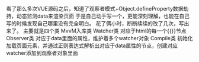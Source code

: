 看了那么多次VUE源码之后，知道了观察者模式+Object.defineProperty数据劫持，动态监测data来渲染页面
于是自己动手写一个，更能深刻理解，也能在自己写的时候发现自己哪里没有完全明白。
花了俩小时，断断续续的改了几次，写出来了。
主要就是四个类
MvvM入库类
Watcher类 对应于html的每一个{{}}节点
Observer类 对应于data里面的属性，维护着多个watcher对象
Compile类 初始化加载页面元素，并通过正则表达式解析出对应于data属性的节点，创建对应watcher添加到观察者对象里面
